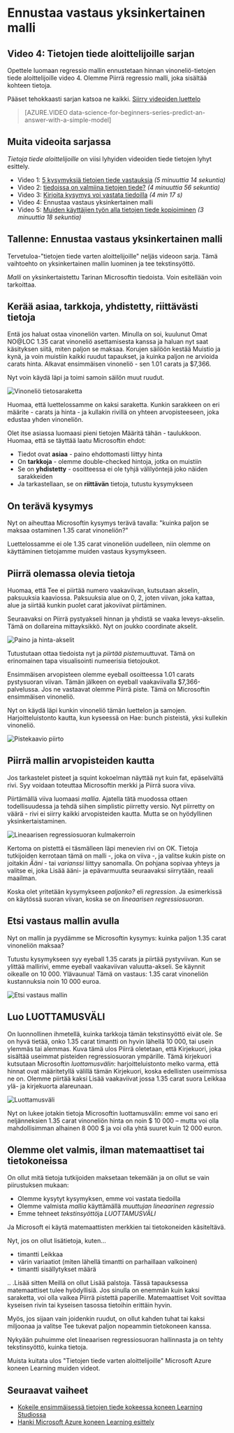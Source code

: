 <properties
   pageTitle="Ennustaa yksinkertainen malli - regression mallin vastaus | Microsoft Azure"
   description="Miten voit luoda regressio mallin ennustetaan tietoja tiede aloittelijoille video 4 hinta. Sisältää lineaarisen regressiosuoran kohde tiedoilla."                                  
   keywords="luoda mallin, yksinkertainen malli, hinta tekstinsyöttö, regressio malli"
   services="machine-learning"
   documentationCenter="na"
   authors="cjgronlund"
   manager="jhubbard"
   editor="cjgronlund"/>

<tags
   ms.service="machine-learning"
   ms.devlang="na"
   ms.topic="article"
   ms.tgt_pltfrm="na"
   ms.workload="na"
   ms.date="10/20/2016"
   ms.author="cgronlun;garye"/>

# <a name="predict-an-answer-with-a-simple-model"></a>Ennustaa vastaus yksinkertainen malli

## <a name="video-4-data-science-for-beginners-series"></a>Video 4: Tietojen tiede aloittelijoille sarjan

Opettele luomaan regressio mallin ennustetaan hinnan vinoneliö-tietojen tiede aloittelijoille video 4. Olemme Piirrä regressio malli, joka sisältää kohteen tietoja.

Pääset tehokkaasti sarjan katsoa ne kaikki. [Siirry videoiden luettelo](#other-videos-in-this-series)

> [AZURE.VIDEO data-science-for-beginners-series-predict-an-answer-with-a-simple-model]

## <a name="other-videos-in-this-series"></a>Muita videoita sarjassa

*Tietoja tiede aloittelijoille* on viisi lyhyiden videoiden tiede tietojen lyhyt esittely.

  * Video 1: [5 kysymyksiä tietojen tiede vastauksia](machine-learning-data-science-for-beginners-the-5-questions-data-science-answers.md) *(5 minuuttia 14 sekuntia)*
  * Video 2: [tiedoissa on valmiina tietojen tiede?](machine-learning-data-science-for-beginners-is-your-data-ready-for-data-science.md) *(4 minuuttia 56 sekuntia)*
  * Video 3: [Kirjoita kysymys voi vastata tiedoilla](machine-learning-data-science-for-beginners-ask-a-question-you-can-answer-with-data.md) *(4 min 17 s)*
  * Video 4: Ennustaa vastaus yksinkertainen malli
  * Video 5: [Muiden käyttäjien työn alla tietojen tiede kopioiminen](machine-learning-data-science-for-beginners-copy-other-peoples-work-to-do-data-science.md) *(3 minuuttia 18 sekuntia)*

## <a name="transcript-predict-an-answer-with-a-simple-model"></a>Tallenne: Ennustaa vastaus yksinkertainen malli

Tervetuloa-"tietojen tiede varten aloittelijoille" neljäs videoon sarja. Tämä vaihtoehto on yksinkertainen mallin luominen ja tee tekstinsyöttö.

*Malli* on yksinkertaistettu Tarinan Microsoftin tiedoista. Voin esitellään voin tarkoittaa.

## <a name="collect-relevant-accurate-connected-enough-data"></a>Kerää asiaa, tarkkoja, yhdistetty, riittävästi tietoja

Entä jos haluat ostaa vinoneliön varten. Minulla on soi, kuulunut Omat NO@LOC 1.35 carat vinoneliö asettamisesta kanssa ja haluan nyt saat käsityksen siitä, miten paljon se maksaa. Korujen säilöön kestää Muistio ja kynä, ja voin muistiin kaikki ruudut tapaukset, ja kuinka paljon ne arvioida carats hinta. Alkavat ensimmäisen vinoneliö - sen 1.01 carats ja $7,366.

Nyt voin käydä läpi ja toimi samoin säilön muut ruudut.

![Vinoneliö tietosaraketta](./media/machine-learning-data-science-for-beginners-predict-an-answer-with-a-simple-model/diamond-data.png)

Huomaa, että luettelossamme on kaksi saraketta. Kunkin sarakkeen on eri määrite - carats ja hinta - ja kullakin rivillä on yhteen arvopisteeseen, joka edustaa yhden vinoneliön.

Olet itse asiassa luomaasi pieni tietojen Määritä tähän - taulukkoon. Huomaa, että se täyttää laatu Microsoftin ehdot:

* Tiedot ovat **asiaa** - paino ehdottomasti liittyy hinta
* On **tarkkoja** - olemme double-checked hintoja, jotka on muistiin
* Se on **yhdistetty** - osoitteessa ei ole tyhjä välilyöntejä joko näiden sarakkeiden
* Ja tarkastellaan, se on **riittävän** tietoja, tutustu kysymykseen

## <a name="ask-a-sharp-question"></a>On terävä kysymys

Nyt on aiheuttaa Microsoftin kysymys terävä tavalla: "kuinka paljon se maksaa ostaminen 1.35 carat vinoneliön?"

Luettelossamme ei ole 1.35 carat vinoneliön uudelleen, niin olemme on käyttäminen tietojamme muiden vastaus kysymykseen.

## <a name="plot-the-existing-data"></a>Piirrä olemassa olevia tietoja

Huomaa, että Tee ei piirtää numero vaakaviivan, kutsutaan akselin, paksuuksia kaaviossa. Paksuuksia alue on 0, 2, joten viivan, joka kattaa, alue ja siirtää kunkin puolet carat jakoviivat piirtäminen.

Seuraavaksi on Piirrä pystyakseli hinnan ja yhdistä se vaaka leveys-akselin. Tämä on dollareina mittayksikkö. Nyt on joukko coordinate akselit.

![Paino ja hinta-akselit](./media/machine-learning-data-science-for-beginners-predict-an-answer-with-a-simple-model/weight-and-price-axes.png)

Tutustutaan ottaa tiedoista nyt ja *piirtää piste*muuttuvat. Tämä on erinomainen tapa visualisointi numeerisia tietojoukot.

Ensimmäisen arvopisteen olemme eyeball osoitteessa 1.01 carats pystysuoran viivan. Tämän jälkeen on eyeball vaakaviivalla $7,366-palvelussa. Jos ne vastaavat olemme Piirrä piste. Tämä on Microsoftin ensimmäisen vinoneliö.

Nyt on käydä läpi kunkin vinoneliö tämän luettelon ja samojen. Harjoitteluistonto kautta, kun kyseessä on Hae: bunch pisteistä, yksi kullekin vinoneliö.

![Pistekaavio piirto](./media/machine-learning-data-science-for-beginners-predict-an-answer-with-a-simple-model/scatter-plot.png)

## <a name="draw-the-model-through-the-data-points"></a>Piirrä mallin arvopisteiden kautta

Jos tarkastelet pisteet ja squint kokoelman näyttää nyt kuin fat, epäselvältä rivi. Syy voidaan toteuttaa Microsoftin merkki ja Piirrä suora viiva.

Piirtämällä viiva luomaasi *mallia*. Ajatella tätä muodossa ottaen todellisuudessa ja tehdä siihen simplistic piirretty versio. Nyt piirretty on väärä - rivi ei siirry kaikki arvopisteiden kautta. Mutta se on hyödyllinen yksinkertaistaminen.

![Lineaarisen regressiosuoran kulmakerroin](./media/machine-learning-data-science-for-beginners-predict-an-answer-with-a-simple-model/linear-regression-line.png)

Kertoma on pistettä ei täsmälleen läpi menevien rivi on OK. Tietoja tutkijoiden kerrotaan tämä on malli -, joka on viiva -, ja valitse kukin piste on joitakin *Ääni* - tai *varianssi* liittyy sanomalla. On pohjana sopivaa yhteys ja valitse ei, joka Lisää ääni- ja epävarmuutta seuraavaksi siirrytään, reaali maailman.

Koska olet yritetään kysymykseen *paljonko?* eli *regression*. Ja esimerkissä on käytössä suoran viivan, koska se on *lineaarisen regressiosuoran*.

## <a name="use-the-model-to-find-the-answer"></a>Etsi vastaus mallin avulla

Nyt on mallin ja pyydämme se Microsoftin kysymys: kuinka paljon 1.35 carat vinoneliön maksaa?

Tutustu kysymykseen syy eyeball 1.35 carats ja piirtää pystyviivan. Kun se ylittää mallirivi, emme eyeball vaakaviivan valuutta-akseli. Se käynnit oikealle on 10 000. Ylävaunua! Tämä on vastaus: 1.35 carat vinoneliön kustannuksia noin 10 000 euroa.

![Etsi vastaus mallin](./media/machine-learning-data-science-for-beginners-predict-an-answer-with-a-simple-model/find-the-answer.png)

## <a name="create-a-confidence-interval"></a>Luo LUOTTAMUSVÄLI

On luonnollinen ihmetellä, kuinka tarkkoja tämän tekstinsyöttö eivät ole. Se on hyvä tietää, onko 1.35 carat timantti on hyvin lähellä 10 000, tai usein ylemmäs tai alemmas. Kuva tämä ulos Piirrä oletetaan, että Kirjekuori, joka sisältää useimmat pisteiden regressiosuoran ympärille. Tämä kirjekuori kutsutaan Microsoftin *luottamusvälin*: harjoitteluistonto melko varma, että hinnat ovat määritetyllä välillä tämän Kirjekuori, koska edellisten useimmissa ne on. Olemme piirtää kaksi Lisää vaakaviivat jossa 1.35 carat suora Leikkaa ylä- ja kirjekuorta alareunaan.

![Luottamusväli](./media/machine-learning-data-science-for-beginners-predict-an-answer-with-a-simple-model/confidence-interval.png)

Nyt on lukee jotakin tietoja Microsoftin luottamusvälin: emme voi sano eri neljänneksien 1.35 carat vinoneliön hinta on noin $ 10 000 – mutta voi olla mahdollisimman alhainen 8 000 $ ja voi olla yhtä suuret kuin 12 000 euron.

## <a name="were-done-with-no-math-or-computers"></a>Olemme olet valmis, ilman matemaattiset tai tietokoneissa

On ollut mitä tietoja tutkijoiden maksetaan tekemään ja on ollut se vain piirustuksen mukaan:

* Olemme kysytyt kysymyksen, emme voi vastata tiedoilla
* Olemme valmista *mallia* käyttämällä *muuttujan lineaarinen regressio*
* Emme tehneet *tekstinsyöttö*ja *LUOTTAMUSVÄLI*

Ja Microsoft ei käytä matemaattisten merkkien tai tietokoneiden käsiteltävä.

Nyt, jos on ollut lisätietoja, kuten...

* timantti Leikkaa
* värin variaatiot (miten lähellä timantti on parhaillaan valkoinen)
* timantti sisällytykset määrä

.. .Lisää sitten Meillä on ollut Lisää palstoja. Tässä tapauksessa matemaattiset tulee hyödyllisiä. Jos sinulla on enemmän kuin kaksi saraketta, voi olla vaikea Piirrä pistettä paperille. Matemaattiset Voit sovittaa kyseisen rivin tai kyseisen tasossa tietoihin erittäin hyvin.

Myös, jos sijaan vain joidenkin ruudut, on ollut kahden tuhat tai kaksi miljoonaa ja valitse Tee tukevat paljon nopeammin tietokoneen kanssa.

Nykyään puhuimme olet lineaarisen regressiosuoran hallinnasta ja on tehty tekstinsyöttö, kuinka tietoja.

Muista kuitata ulos "Tietojen tiede varten aloittelijoille" Microsoft Azure koneen Learning muiden videot.



## <a name="next-steps"></a>Seuraavat vaiheet

  * [Kokeile ensimmäisessä tietojen tiede kokeessa koneen Learning Studiossa](machine-learning-create-experiment.md)
  * [Hanki Microsoft Azure koneen Learning esittely](machine-learning-what-is-machine-learning.md)
